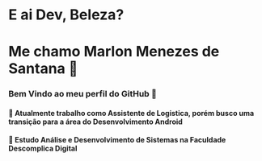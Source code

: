 # E ai Dev, Beleza?
# Me chamo Marlon Menezes de Santana 🚀
### Bem Vindo ao meu perfil do GitHub 👋

#### 💼 Atualmente trabalho como Assistente de Logistica, porém busco uma transição para a área do Desenvolvimento Android
#### 📖 Estudo Análise e Desenvolvimento de Sistemas na Faculdade Descomplica Digital


<!--
**MenezesMarlon/MenezesMarlon** is a ✨ _special_ ✨ repository because its `README.md` (this file) appears on your GitHub profile.

Here are some ideas to get you started:

- 🔭 I’m currently working on ...
- 🌱 I’m currently learning ...
- 👯 I’m looking to collaborate on ...
- 🤔 I’m looking for help with ...
- 💬 Ask me about ...
- 📫 How to reach me: ...
- 😄 Pronouns: ...
- ⚡ Fun fact: ...
-->
